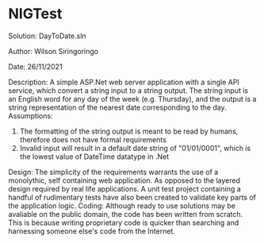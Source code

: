 # NIGTest

Solution: DayToDate.sln

Author: Wilson Siringoringo

Date: 26/11/2021

Description: A simple ASP.Net web server application with a single API service, which convert a string input to a string output. The string input is an English word for any day of the week (e.g. Thursday), and the output is a string representation of the nearest date corresponding to the day.
Assumptions:
1. The formatting of the string output is meant to be read by humans, therefore does not have formal requirements
2. Invalid input will result in a default date string of "01/01/0001", which is the lowest value of DateTime datatype in .Net

Design: The simplicity of the requirements warrants the use of a monolythic, self containing web application. As opposed to the layered design required by real life applications. A unit test project containing a handful of rudimentary tests have also been created to validate key parts of the application logic.
Coding: Although ready to use solutions may be avaliable on the public domain, the code has been written from scratch. This is because writing proprietary code is quicker than searching and harnessing someone else's code from the Internet.

